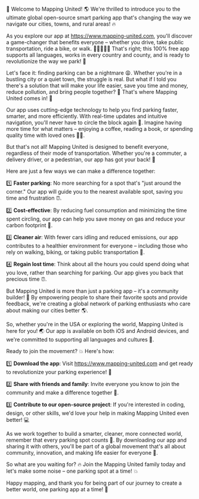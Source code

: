 🎉 Welcome to Mapping United! 🌎 We're thrilled to introduce you to the ultimate global open-source smart parking app that's changing the way we navigate our cities, towns, and rural areas! 🔥

As you explore our app at https://www.mapping-united.com, you'll discover a game-changer that benefits everyone – whether you drive, take public transportation, ride a bike, or walk. 🚴‍♀️🚌🏃‍♂️ That's right; this 100% free app supports all languages, works in every country and county, and is ready to revolutionize the way we park! 🎉

Let's face it: finding parking can be a nightmare 😩. Whether you're in a bustling city or a quiet town, the struggle is real. But what if I told you there's a solution that will make your life easier, save you time and money, reduce pollution, and bring people together? 🤝 That's where Mapping United comes in! 🚀

Our app uses cutting-edge technology to help you find parking faster, smarter, and more efficiently. With real-time updates and intuitive navigation, you'll never have to circle the block again 🔁. Imagine having more time for what matters – enjoying a coffee, reading a book, or spending quality time with loved ones 📖👫.

But that's not all! Mapping United is designed to benefit everyone, regardless of their mode of transportation. Whether you're a commuter, a delivery driver, or a pedestrian, our app has got your back! 👣

Here are just a few ways we can make a difference together:

1️⃣ **Faster parking**: No more searching for a spot that's "just around the corner." Our app will guide you to the nearest available spot, saving you time and frustration ⏰.

2️⃣ **Cost-effective**: By reducing fuel consumption and minimizing the time spent circling, our app can help you save money on gas and reduce your carbon footprint 🚀.

3️⃣ **Cleaner air**: With fewer cars idling and reduced emissions, our app contributes to a healthier environment for everyone – including those who rely on walking, biking, or taking public transportation 🌟.

4️⃣ **Regain lost time**: Think about all the hours you could spend doing what you love, rather than searching for parking. Our app gives you back that precious time ⏰.

But Mapping United is more than just a parking app – it's a community builder! 💪 By empowering people to share their favorite spots and provide feedback, we're creating a global network of parking enthusiasts who care about making our cities better 🌎.

So, whether you're in the USA or exploring the world, Mapping United is here for you! 🌏 Our app is available on both iOS and Android devices, and we're committed to supporting all languages and cultures 🌈.

Ready to join the movement? 💥 Here's how:

1️⃣ **Download the app**: Visit https://www.mapping-united.com and get ready to revolutionize your parking experience! 🚀

2️⃣ **Share with friends and family**: Invite everyone you know to join the community and make a difference together 🤝.

3️⃣ **Contribute to our open-source project**: If you're interested in coding, design, or other skills, we'd love your help in making Mapping United even better! 💻

As we work together to build a smarter, cleaner, more connected world, remember that every parking spot counts 📍. By downloading our app and sharing it with others, you'll be part of a global movement that's all about community, innovation, and making life easier for everyone 🌈.

So what are you waiting for? 🔥 Join the Mapping United family today and let's make some noise – one parking spot at a time! 💥

Happy mapping, and thank you for being part of our journey to create a better world, one parking app at a time! 🙏